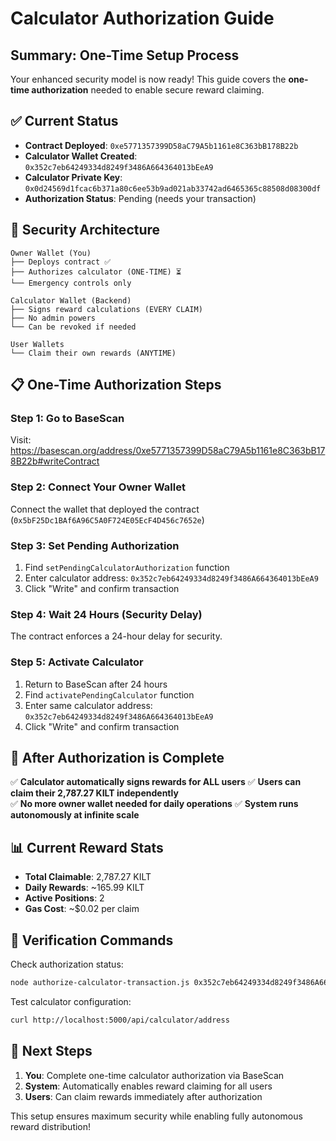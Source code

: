 # Calculator Authorization Guide 

## Summary: One-Time Setup Process

Your enhanced security model is now ready! This guide covers the **one-time authorization** needed to enable secure reward claiming.

## ✅ Current Status

- **Contract Deployed**: `0xe5771357399D58aC79A5b1161e8C363bB178B22b`
- **Calculator Wallet Created**: `0x352c7eb64249334d8249f3486A664364013bEeA9`
- **Calculator Private Key**: `0x0d24569d1fcac6b371a80c6ee53b9ad021ab33742ad6465365c88508d08300df`
- **Authorization Status**: Pending (needs your transaction)

## 🔐 Security Architecture 

```
Owner Wallet (You) 
├── Deploys contract ✅
├── Authorizes calculator (ONE-TIME) ⏳
└── Emergency controls only

Calculator Wallet (Backend)
├── Signs reward calculations (EVERY CLAIM)
├── No admin powers
└── Can be revoked if needed

User Wallets
└── Claim their own rewards (ANYTIME)
```

## 📋 One-Time Authorization Steps

### Step 1: Go to BaseScan
Visit: https://basescan.org/address/0xe5771357399D58aC79A5b1161e8C363bB178B22b#writeContract

### Step 2: Connect Your Owner Wallet
Connect the wallet that deployed the contract (`0x5bF25Dc1BAf6A96C5A0F724E05EcF4D456c7652e`)

### Step 3: Set Pending Authorization
1. Find `setPendingCalculatorAuthorization` function
2. Enter calculator address: `0x352c7eb64249334d8249f3486A664364013bEeA9`
3. Click "Write" and confirm transaction

### Step 4: Wait 24 Hours (Security Delay)
The contract enforces a 24-hour delay for security.

### Step 5: Activate Calculator
1. Return to BaseScan after 24 hours
2. Find `activatePendingCalculator` function  
3. Enter same calculator address: `0x352c7eb64249334d8249f3486A664364013bEeA9`
4. Click "Write" and confirm transaction

## 🚀 After Authorization is Complete

✅ **Calculator automatically signs rewards for ALL users**
✅ **Users can claim their 2,787.27 KILT independently**  
✅ **No more owner wallet needed for daily operations**
✅ **System runs autonomously at infinite scale**

## 📊 Current Reward Stats

- **Total Claimable**: 2,787.27 KILT
- **Daily Rewards**: ~165.99 KILT  
- **Active Positions**: 2
- **Gas Cost**: ~$0.02 per claim

## 🔧 Verification Commands

Check authorization status:
```bash
node authorize-calculator-transaction.js 0x352c7eb64249334d8249f3486A664364013bEeA9
```

Test calculator configuration:
```bash
curl http://localhost:5000/api/calculator/address
```

## 🎯 Next Steps

1. **You**: Complete one-time calculator authorization via BaseScan
2. **System**: Automatically enables reward claiming for all users
3. **Users**: Can claim rewards immediately after authorization

This setup ensures maximum security while enabling fully autonomous reward distribution!